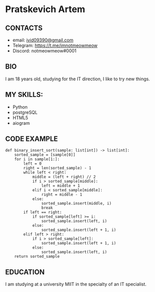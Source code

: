 # Pratskevich Artem

## CONTACTS
* email: ivid09390@gmail.com
* Telegram: https://t.me/imnotmeowmeow
* Discord: notmeowmeow#0001
## BIO
I am 18 years old, studying for the IT direction, I like to try new things.
## MY SKILLS:
* Python
* postgreSQL
* HTML5
* aiogram
## CODE EXAMPLE
```
def binary_insert_sort(sample: list[int]) -> list[int]:
    sorted_sample = [sample[0]]
    for i in sample[1:]:
        left = 0
        right = len(sorted_sample) - 1
        while left < right:
            middle = (left + right) // 2
            if i > sorted_sample[middle]:
                left = middle + 1
            elif i < sorted_sample[middle]:
                right = middle - 1
            else:
                sorted_sample.insert(middle, i)
                break
        if left == right:
            if sorted_sample[left] >= i:
                sorted_sample.insert(left, i)
            else:
                sorted_sample.insert(left + 1, i)
        elif left > right:
            if i > sorted_sample[left]:
                sorted_sample.insert(left + 1, i)
            else:
                sorted_sample.insert(left, i)
    return sorted_sample
```
## EDUCATION
I am studying at a university MIIT in the specialty of an IT specialist.